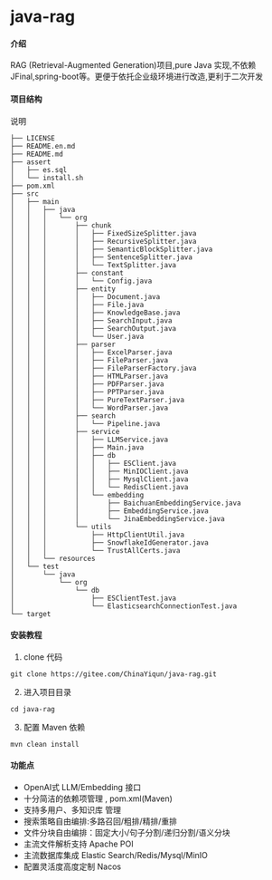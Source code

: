 # java-rag

#### 介绍
RAG (Retrieval-Augmented Generation)项目,pure Java 实现,不依赖JFinal,spring-boot等。更便于依托企业级环境进行改造,更利于二次开发

#### 项目结构
说明
```shell
├── LICENSE
├── README.en.md
├── README.md
├── assert
│   ├── es.sql
│   └── install.sh
├── pom.xml
├── src
│   ├── main
│   │   ├── java
│   │   │   └── org
│   │   │       ├── chunk
│   │   │       │   ├── FixedSizeSplitter.java
│   │   │       │   ├── RecursiveSplitter.java
│   │   │       │   ├── SemanticBlockSplitter.java
│   │   │       │   ├── SentenceSplitter.java
│   │   │       │   └── TextSplitter.java
│   │   │       ├── constant
│   │   │       │   └── Config.java
│   │   │       ├── entity
│   │   │       │   ├── Document.java
│   │   │       │   ├── File.java
│   │   │       │   ├── KnowledgeBase.java
│   │   │       │   ├── SearchInput.java
│   │   │       │   ├── SearchOutput.java
│   │   │       │   └── User.java
│   │   │       ├── parser
│   │   │       │   ├── ExcelParser.java
│   │   │       │   ├── FileParser.java
│   │   │       │   ├── FileParserFactory.java
│   │   │       │   ├── HTMLParser.java
│   │   │       │   ├── PDFParser.java
│   │   │       │   ├── PPTParser.java
│   │   │       │   ├── PureTextParser.java
│   │   │       │   └── WordParser.java
│   │   │       ├── search
│   │   │       │   └── Pipeline.java
│   │   │       ├── service
│   │   │       │   ├── LLMService.java
│   │   │       │   ├── Main.java
│   │   │       │   ├── db
│   │   │       │   │   ├── ESClient.java
│   │   │       │   │   ├── MinIOClient.java
│   │   │       │   │   ├── MysqlClient.java
│   │   │       │   │   └── RedisClient.java
│   │   │       │   └── embedding
│   │   │       │       ├── BaichuanEmbeddingService.java
│   │   │       │       ├── EmbeddingService.java
│   │   │       │       └── JinaEmbeddingService.java
│   │   │       └── utils
│   │   │           ├── HttpClientUtil.java
│   │   │           ├── SnowflakeIdGenerator.java
│   │   │           └── TrustAllCerts.java
│   │   └── resources
│   └── test
│       └── java
│           └── org
│               └── db
│                   ├── ESClientTest.java
│                   └── ElasticsearchConnectionTest.java
└── target

```

#### 安装教程

1.  clone 代码
```shell
git clone https://gitee.com/ChinaYiqun/java-rag.git
```    
2. 进入项目目录
```shell
cd java-rag
```
3. 配置 Maven 依赖
```shell
mvn clean install
```


#### 功能点

- OpenAI式 LLM/Embedding 接口
- 十分简洁的依赖项管理 , pom.xml(Maven)
- 支持多用户、多知识库 管理
- 搜索策略自由编排:多路召回/粗排/精排/重排
- 文件分块自由编排：固定大小/句子分割/递归分割/语义分块
- 主流文件解析支持 Apache POI
- 主流数据库集成 Elastic Search/Redis/Mysql/MinIO
- 配置灵活度高度定制 Nacos